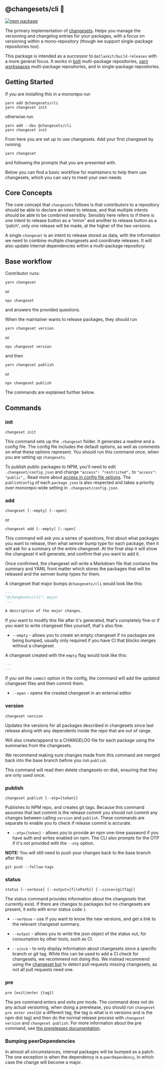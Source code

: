 ## @changesets/cli 🦋

[![npm package](https://img.shields.io/npm/v/@changesets/cli)](https://npmjs.com/package/@changesets/cli)

[//]: # ([![View changelog]&#40;https://img.shields.io/badge/Explore%20Changelog-brightgreen&#41;]&#40;./CHANGELOG.md&#41;)

The primary implementation of [changesets](https://github.com/Noviny/changesets). Helps you manage the versioning
and changelog entries for your packages, with a focus on versioning within a mono-repository (though we support
single-package repositories too).

This package is intended as a successor to `@atlaskit/build-releases` with a more general focus. It works in
[bolt](https://www.npmjs.com/package/bolt) multi-package repositories, [yarn workspaces](https://classic.yarnpkg.com/en/docs/workspaces/) multi-package repositories, and
in single-package repositories.

## Getting Started

If you are installing this in a monorepo run

```
yarn add @changesets/cli
yarn changeset init
```

otherwise run

```
yarn add --dev @changesets/cli
yarn changeset init
```

From here you are set up to use changesets. Add your first changeset by running

```
yarn changeset
```

and following the prompts that you are presented with.

Below you can find a basic workflow for maintainers to help them use changesets, which you can vary to meet your own needs.

## Core Concepts

The core concept that `changesets` follows is that contributors to a repository should be able to declare an intent to release, and that multiple intents should be able to be combined sensibly. Sensibly here refers to if there is one intent to release button as a 'minor' and another to release button as a 'patch', only one release will be made, at the higher of the two versions.

A single `changeset` is an intent to release stored as data, with the information we need to combine multiple changesets and coordinate releases. It will also update internal dependencies within a multi-package repository.

## Base workflow

Contributor runs:

```
yarn changeset
```

or

```
npx changeset
```

and answers the provided questions.

When the maintainer wants to release packages, they should run

```
yarn changeset version
```

or

```
npx changeset version
```

and then

```
yarn changeset publish
```

or

```
npx changeset publish
```

The commands are explained further below.

## Commands

### init

```
changeset init
```

This command sets up the `.changeset` folder. It generates a readme and a config file. The config file includes the default options, as well as comments on what these options represent. You should run this command once, when you are setting up `changesets`.

To publish public packages to NPM, you'll need to edit `.changeset/config.json` and change `"access": "restricted",` to `"access": "public",`. Read more about [access in config file options](https://github.com/changesets/changesets/blob/main/docs/config-file-options.md#access-restricted--public). The `publishConfig` of each `package.json` is also respected and takes a priority over monorepo-wide setting in `.changeset/config.json`.

### add

```
changeset [--empty] [--open]
```

or

```
changeset add [--empty] [--open]
```

This command will ask you a series of questions, first about what packages you want to release, then what semver bump type for each package, then it will ask for a summary of the entire changeset. At the final step it will show the changeset it will generate, and confirm that you want to add it.

Once confirmed, the changeset will write a Markdown file that contains the summary and YAML front matter which stores the packages that will be released and the semver bump types for them.

A changeset that major bumps `@changesets/cli` would look like this:

```md
---
"@changesets/cli": major
---

A description of the major changes.
```

If you want to modify this file after it's generated, that's completely fine or if you want to write changeset files yourself, that's also fine.

- `--empty` - allows you to create an empty changeset if no packages are being bumped, usually only required if you have CI that blocks merges without a changeset.

A changeset created with the `empty` flag would look like this:

```md
---
---
```

If you set the `commit` option in the config, the command will add the updated changeset files and then commit them.

- `--open` - opens the created changeset in an external editor

### version

```
changeset version
```

Updates the versions for all packages described in changesets since last release along with any dependents inside the repo that are out of range.

Will also create/append to a CHANGELOG file for each package using the summaries from the changesets.

We recommend making sure changes made from this command are merged back into the base branch before you run `publish`.

This command will read then delete changesets on disk, ensuring that they are only used once.

### publish

```
changeset publish [--otp={token}]
```

Publishes to NPM repo, and creates git tags. Because this command assumes that last commit is the release commit you should not commit any changes between calling `version` and `publish`. These commands are separate to enable you to check if release commit is accurate.

- `--otp={token}` - allows you to provide an npm one-time password if you have auth and writes enabled on npm. The CLI also prompts for the OTP if it's not provided with the `--otp` option.

**NOTE:** You will still need to push your changes back to the base branch after this

```
git push --follow-tags
```

### status

```
status [--verbose] [--output={filePath}] [--since={gitTag}]
```

The status command provides information about the changesets that currently exist. If there are changes to packages but no changesets are present, it exits with error status code `1`.

- `--verbose` - use if you want to know the new versions, and get a link to the relevant changeset summary.

- `--output` - allows you to write the json object of the status out, for consumption by other tools, such as CI.

- `--since` - to only display information about changesets since a specific branch or git tag. While this can be
  used to add a CI check for changesets, we recommend not doing this. We instead recommend using the [changeset bot](https://github.com/apps/changeset-bot)
  to detect pull requests missing changesets, as not all pull requests need one.

### pre

```
pre [exit|enter {tag}]
```

The pre command enters and exits pre mode. The command does not do any actual versioning, when doing a prerelease, you should run `changeset pre enter next`(or a different tag, the tag is what is in versions and is the npm dist tag) and then do the normal release process with `changeset version` and `changeset publish`. For more information about the pre command, see [the prereleases documentation](https://github.com/changesets/changesets/blob/main/docs/prereleases.md).

### Bumping peerDependencies

In almost all circumstances, internal packages will be bumped as a patch. The one exception is when the dependency is a `peerDependency`, in which case the change will become a major.
